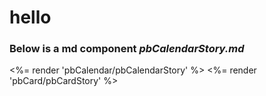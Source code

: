 


# hello

### Below is a md component _pbCalendarStory.md_



<%= render 'pbCalendar/pbCalendarStory' %>
<%= render 'pbCard/pbCardStory' %>
